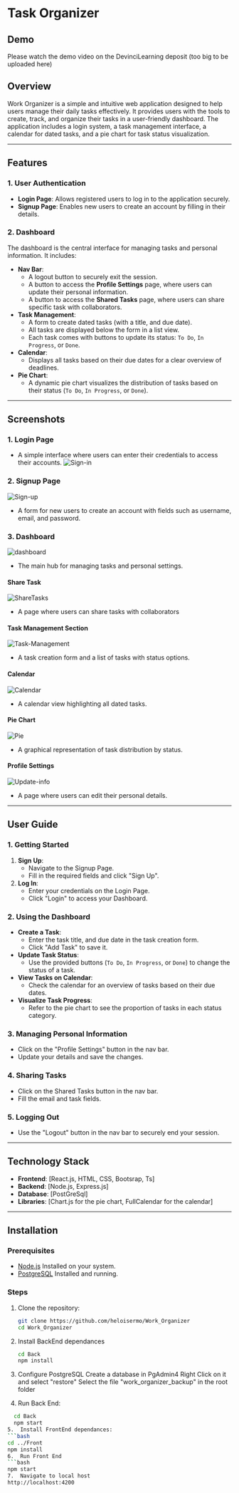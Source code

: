 # Task Organizer

## Demo
Please watch the demo video on the DevinciLearning deposit (too big to be uploaded here)

## Overview

Work Organizer is a simple and intuitive web application designed to help users manage their daily tasks effectively. It provides users with the tools to create, track, and organize their tasks in a user-friendly dashboard. The application includes a login system, a task management interface, a calendar for dated tasks, and a pie chart for task status visualization.

---

## Features

### 1. User Authentication
- **Login Page**: Allows registered users to log in to the application securely.
- **Signup Page**: Enables new users to create an account by filling in their details.

### 2. Dashboard
The dashboard is the central interface for managing tasks and personal information. It includes:
- **Nav Bar**:
  - A logout button to securely exit the session.
  - A button to access the **Profile Settings** page, where users can update their personal information.
  - A button to access the **Shared Tasks** page, where users can share specific task with collaborators.
- **Task Management**:
  - A form to create dated tasks (with a title, and due date).
  - All tasks are displayed below the form in a list view.
  - Each task comes with buttons to update its status: `To Do`, `In Progress`, or `Done`.
- **Calendar**:
  - Displays all tasks based on their due dates for a clear overview of deadlines.
- **Pie Chart**:
  - A dynamic pie chart visualizes the distribution of tasks based on their status (`To Do`, `In Progress`, or `Done`).

---

## Screenshots

### 1. Login Page
- A simple interface where users can enter their credentials to access their accounts.
![Sign-in](https://github.com/user-attachments/assets/815518c3-097e-4738-bcf1-53cc023e5d3d)

### 2. Signup Page
![Sign-up](https://github.com/user-attachments/assets/ec31a6d2-de8c-48f1-89eb-3364fd634726)

- A form for new users to create an account with fields such as username, email, and password.

### 3. Dashboard
![dashboard](https://github.com/user-attachments/assets/a9b48a0f-af3a-472a-b284-4625fcf93534)
- The main hub for managing tasks and personal settings.


#### Share Task
![ShareTasks](https://github.com/user-attachments/assets/c875c26e-0f69-4a25-ab1a-339dc5f893b8)
- A page where users can share tasks with collaborators

#### Task Management Section
![Task-Management](https://github.com/user-attachments/assets/6cbff2e3-c882-445b-b0f8-0b369d5278c0)

- A task creation form and a list of tasks with status options.

#### Calendar
![Calendar](https://github.com/user-attachments/assets/e0ba38be-4500-4675-8895-83c62735dd27)

- A calendar view highlighting all dated tasks.

#### Pie Chart
![Pie](https://github.com/user-attachments/assets/d116bfd5-112f-4454-8f8b-d869c78577b0)

- A graphical representation of task distribution by status.

#### Profile Settings
![Update-info](https://github.com/user-attachments/assets/07ba6ba5-900a-474d-9bac-81d8da65c986)

- A page where users can edit their personal details.

---

## User Guide

### 1. Getting Started
1. **Sign Up**:
   - Navigate to the Signup Page.
   - Fill in the required fields and click "Sign Up".
2. **Log In**:
   - Enter your credentials on the Login Page.
   - Click "Login" to access your Dashboard.

### 2. Using the Dashboard
- **Create a Task**:
  - Enter the task title, and due date in the task creation form.
  - Click "Add Task" to save it.
- **Update Task Status**:
  - Use the provided buttons (`To Do`, `In Progress`, or `Done`) to change the status of a task.
- **View Tasks on Calendar**:
  - Check the calendar for an overview of tasks based on their due dates.
- **Visualize Task Progress**:
  - Refer to the pie chart to see the proportion of tasks in each status category.

### 3. Managing Personal Information
- Click on the "Profile Settings" button in the nav bar.
- Update your details and save the changes.

### 4. Sharing Tasks
- Click on the Shared Tasks button in the nav bar.
- Fill the email and task fields.

### 5. Logging Out
- Use the "Logout" button in the nav bar to securely end your session.

---

## Technology Stack
- **Frontend**: [React.js, HTML, CSS, Bootsrap, Ts]
- **Backend**: [Node.js, Express.js]
- **Database**: [PostGreSql]
- **Libraries**: [Chart.js for the pie chart, FullCalendar for the calendar]

---

## Installation

### Prerequisites
- [Node.js](https://nodejs.org/) Installed on your system.
- [PostgreSQL](https://www.postgresql.org/download/) Installed and running.


### Steps
1. Clone the repository:
   ```bash
   git clone https://github.com/heloisermo/Work_Organizer
   cd Work_Organizer
2. Install BackEnd dependances
   ```bash
   cd Back
   npm install
   
3. Configure PostgreSQL
Create a database in PgAdmin4
Right Click on it and select "restore"
Select the file "work_organizer_backup" in the root folder

4.  Run Back End:
   ```bash
     cd Back
     npm start
5.  Install FrontEnd dependances:
   ```bash
   cd ../Front
   npm install
6.  Run Front End
   ```bash
   npm start
7.  Navigate to local host
http://localhost:4200


